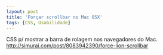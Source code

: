 ```yaml
---
layout: post
title: 'Forçar scrollbar no Mac OSX'
tags: [CSS, Usabilidade]
---
```


CSS p/ mostrar a barra de rolagem nos navegadores do Mac.<br>
<http://simurai.com/post/8083942390/force-lion-scrollbar>
